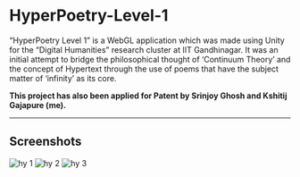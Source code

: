 # HyperPoetry-Level-1
“HyperPoetry Level 1” is a WebGL application which was made using Unity for the “Digital Humanities” research cluster at IIT Gandhinagar. It was an initial attempt to bridge the philosophical thought of ‘Continuum Theory’ and the concept of Hypertext through the use of poems that have the subject matter of ‘infinity’ as its core. 

**This project has also been applied for Patent by Srinjoy Ghosh and Kshitij Gajapure (me).**

---
## Screenshots
![hy 1](https://user-images.githubusercontent.com/36204389/47810528-835cc600-dd69-11e8-8cce-9b6ee6f94273.PNG)
![hy 2](https://user-images.githubusercontent.com/36204389/47810530-835cc600-dd69-11e8-9b6b-d7583b792715.PNG)
![hy 3](https://user-images.githubusercontent.com/36204389/47810531-83f55c80-dd69-11e8-8a67-969251374472.PNG)
